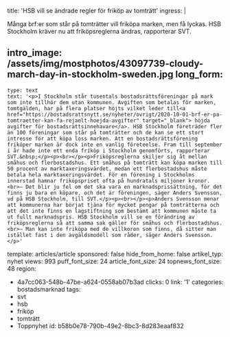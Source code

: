 title: 'HSB vill se ändrade regler för friköp av tomträtt'
ingress: |
  <p>Många brf:er som står på tomträtter vill friköpa marken, men få lyckas. HSB Stockholm kräver nu att friköpsreglerna ändras, rapporterar SVT.
  </p>
  
intro_image: /assets/img/mostphotos/43097739-cloudy-march-day-in-stockholm-sweden.jpg
long_form:
  -
    type: text
    text: '<p>I Stockholm står tusentals bostadsrättsföreningar på mark som inte tillhör dem utan kommunen. Avgiften som betalas för marken, tomtgälden, har på flera platser höjts vilket leder till<a href="https://bostadsrattsnytt.se/nyheter/ovrigt/2020-10-01-brf-er-pa-tomtraetter-kan-fa-rejaelt-hoejda-avgifter" target="_blank"> höjda avgifter för bostadsrättsinnehavare</a>. HSB Stockholm företräder fler än 100 föreningar som står på tomträtter och de kan se ett stort intresse för att köpa loss marken. Att en bostadsrättsförening friköper marken är dock inte en vanlig företeelse. Fram till september i år hade inte ett enda friköp i Stockholm genomförts, rapporterar SVT.&nbsp;</p><p><br></p><p>Friköpsreglerna skiljer sig åt mellan småhus och flerbostadshus. Ett småhus på tomträtt kan köpa marken till 50 procent av marktaxeringsvärdet, medan ett flerbostadshus måste betala hela marktaxeringsvärdet. För en förening i Stockholms innerstad hamnar friköpspriset ofta på hundratals miljoner kronor. <br>– Det blir ju fel om det ska vara en marknadsprissättning, för det finns ju bara en köpare, och det är föreningen, säger Anders Svensson, vd på HSB Stockholm, till SVT.</p><p><br></p><p>Anders Svensson menar att kommunerna har börjat tjäna för mycket pengar på tomträtterna och att det inte finns en lagstiftning som bestämt att kommunen måste ta ut fullt marknadspris. HSB Stockholm vill se en förändring av friköpsreglerna så att samma sak gäller för småhus och flerbostadshus. <br>– Man kan inte friköpa med de villkoren som finns, då sitter man istället fast i den avgäldsmodell som råder, säger Anders Svensson.</p>'
template: articles/article
sponsored: false
hide_from_home: false
artikel_typ: nyhet
views: 993
puff_font_size: 24
article_font_size: 24
topnews_font_size: 48
region:
  - 4a7cc063-548b-47be-a624-0558ab07b3ad
clicks: 0
link: '1'
categories: bostadsmarknad
tags:
  - svt
  - hsb
  - friköp
  - tomträtt
  - Toppnyhet
id: b58b0e78-790b-49e2-8bc3-8d283eaaf832
